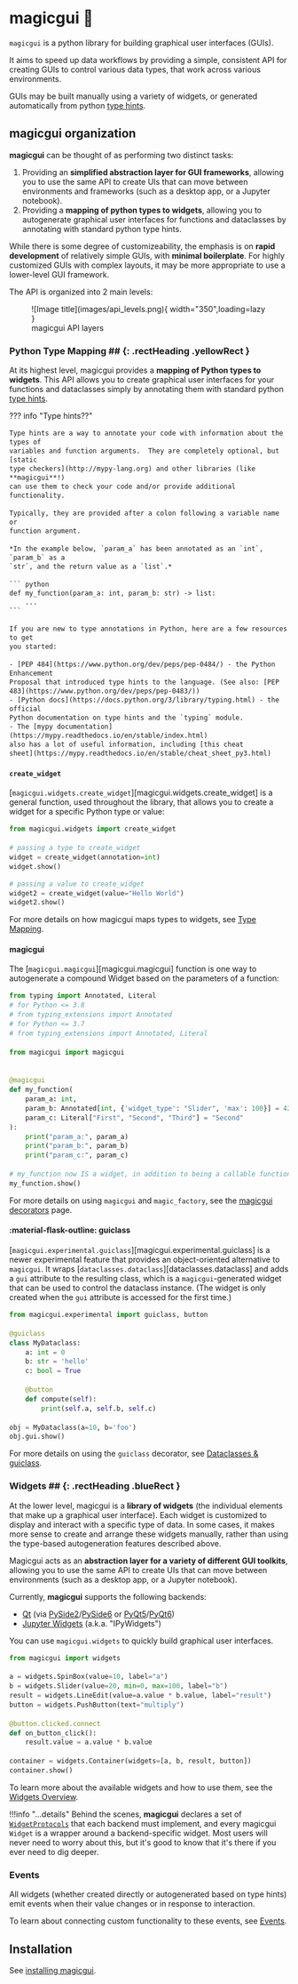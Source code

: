 # magicgui 🧙

`magicgui` is a python library for building graphical user interfaces (GUIs).

It aims to speed up data workflows by providing a simple, consistent API for
creating GUIs to control various data types, that work across various
environments.

GUIs may be built manually using a variety of widgets, or generated
automatically from python [type hints](https://peps.python.org/pep-0484/).

## magicgui organization

**magicgui** can be thought of as performing two distinct tasks:

1. Providing an **simplified abstraction layer for GUI frameworks**, allowing you to
   use the same API to create UIs that can move between environments and
   frameworks (such as a desktop app, or a Jupyter notebook).
2. Providing a **mapping of python types to widgets**, allowing you to autogenerate
   graphical user interfaces for functions and dataclasses by annotating with
   standard python type hints.

While there is some degree of customizeability, the emphasis is on **rapid
development** of relatively simple GUIs, with **minimal boilerplate**.  For highly
customized GUIs with complex layouts, it may be more appropriate to use a
lower-level GUI framework.

The API is organized into 2 main levels:

<figure markdown>
  ![Image title](images/api_levels.png){ width="350",loading=lazy }
  <figcaption>magicgui API layers</figcaption>
</figure>

### Python Type Mapping ## {: .rectHeading .yellowRect }

At its highest level, magicgui provides a **mapping of Python types to widgets**.
This API allows you to create graphical user interfaces for your functions and
dataclasses simply by annotating them with standard python
[type hints](https://peps.python.org/pep-0484/).

??? info "Type hints??"

    Type hints are a way to annotate your code with information about the types of
    variables and function arguments.  They are completely optional, but [static
    type checkers](http://mypy-lang.org) and other libraries (like **magicgui**!)
    can use them to check your code and/or provide additional functionality.

    Typically, they are provided after a colon following a variable name or
    function argument.

    *In the example below, `param_a` has been annotated as an `int`, `param_b` as a
    `str`, and the return value as a `list`.*

    ``` python
    def my_function(param_a: int, param_b: str) -> list:
        ...
    ```

    If you are new to type annotations in Python, here are a few resources to get
    you started:

    - [PEP 484](https://www.python.org/dev/peps/pep-0484/) - the Python Enhancement
    Proposal that introduced type hints to the language. (See also: [PEP
    483](https://www.python.org/dev/peps/pep-0483/))
    - [Python docs](https://docs.python.org/3/library/typing.html) - the official
    Python documentation on type hints and the `typing` module.
    - The [mypy documentation](https://mypy.readthedocs.io/en/stable/index.html)
    also has a lot of useful information, including [this cheat
    sheet](https://mypy.readthedocs.io/en/stable/cheat_sheet_py3.html)

#### `create_widget`

[`magicgui.widgets.create_widget`][magicgui.widgets.create_widget] is a general function, used throughout the library, that allows you to create a widget for a specific Python type or value:

```python
from magicgui.widgets import create_widget

# passing a type to create_widget
widget = create_widget(annotation=int)
widget.show()
```

```python
# passing a value to create_widget
widget2 = create_widget(value="Hello World")
widget2.show()
```

For more details on how magicgui maps types to widgets, see
[Type Mapping](type_map.md).

#### magicgui

The [`magicgui.magicgui`][magicgui.magicgui] function is one way to
autogenerate a compound Widget based on the parameters of a function:

```python
from typing import Annotated, Literal
# for Python <= 3.8
# from typing_extensions import Annotated
# for Python <= 3.7
# from typing_extensions import Annotated, Literal

from magicgui import magicgui


@magicgui
def my_function(
    param_a: int,
    param_b: Annotated[int, {'widget_type': "Slider", 'max': 100}] = 42,
    param_c: Literal["First", "Second", "Third"] = "Second"
):
    print("param_a:", param_a)
    print("param_b:", param_b)
    print("param_c:", param_c)

# my_function now IS a widget, in addition to being a callable function
my_function.show()
```

For more details on using `magicgui` and `magic_factory`, see the [magicgui
decorators](decorators.md) page.

#### :material-flask-outline: guiclass

[`magicgui.experimental.guiclass`][magicgui.experimental.guiclass] is a newer experimental feature that provides an object-oriented
alternative to `magicgui`.  It wraps [`dataclasses.dataclass`][dataclasses.dataclass] and adds a
`gui` attribute to the resulting class, which is a `magicgui`-generated widget
that can be used to control the dataclass instance.  (The widget is only created
when the `gui` attribute is accessed for the first time.)

```python
from magicgui.experimental import guiclass, button

@guiclass
class MyDataclass:
    a: int = 0
    b: str = 'hello'
    c: bool = True

    @button
    def compute(self):
        print(self.a, self.b, self.c)

obj = MyDataclass(a=10, b='foo')
obj.gui.show()
```

For more details on using the `guiclass` decorator, see [Dataclasses & guiclass](dataclasses.md).

### Widgets ## {: .rectHeading .blueRect }

At the lower level, magicgui is a **library of widgets** (the individual
elements that make up a graphical user interface). Each widget is customized to
display and interact with a specific type of data.  In some cases, it makes more
sense to create and arrange these widgets manually, rather than using the type-based
autogeneration features described above.

Magicgui acts as an **abstraction layer for a variety of different GUI
toolkits**, allowing you to use the same API to create UIs that can move between
environments (such as a desktop app, or a Jupyter notebook).

Currently, **magicgui** supports the following backends:

- [Qt](https://www.qt.io/) (via
  [PySide2](https://pypi.org/project/PySide2/)/[PySide6](https://pypi.org/project/PySide6/)
  or
  [PyQt5](https://pypi.org/project/PyQt5/)/[PyQt6](https://pypi.org/project/PyQt6/))
- [Jupyter Widgets](https://ipywidgets.readthedocs.io/en/latest/) (a.k.a.
  "IPyWidgets")

You can use `magicgui.widgets` to quickly build graphical user interfaces.

```python
from magicgui import widgets

a = widgets.SpinBox(value=10, label="a")
b = widgets.Slider(value=20, min=0, max=100, label="b")
result = widgets.LineEdit(value=a.value * b.value, label="result")
button = widgets.PushButton(text="multiply")

@button.clicked.connect
def on_button_click():
    result.value = a.value * b.value

container = widgets.Container(widgets=[a, b, result, button])
container.show()
```

To learn more about the available widgets and how to use them, see the
[Widgets Overview](widgets.md).

!!!info "...details"
    Behind the scenes, **magicgui** declares a set of [`WidgetProtocols`](api/protocols.md) that each
    backend must implement, and every magicgui `Widget` is a wrapper around a
    backend-specific widget.  Most users will never need to worry about this,
    but it's good to know that it's there if you ever need to dig deeper.

### Events

All widgets (whether created directly or autogenerated based on type hints)
emit events when their value changes or in response to interaction.

To learn about connecting custom functionality to these events,
see [Events](events.md).

## Installation

See [installing magicgui](installation.md).
